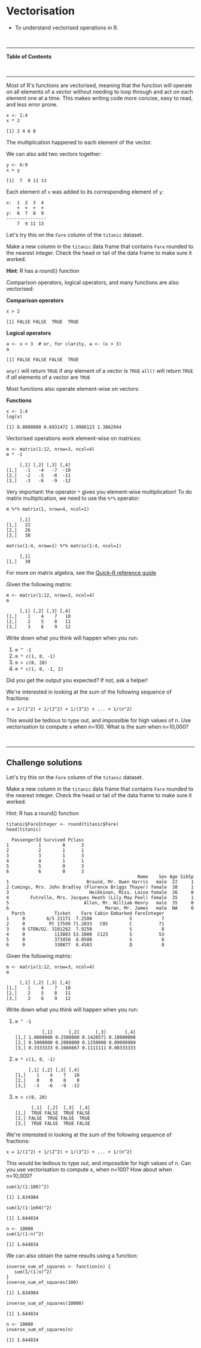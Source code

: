 


# Vectorisation



<!--sec data-title="Learning Objective" data-id="obj" data-show=true data-collapse=false ces-->

* To understand vectorised operations in R.

<!--endsec-->

<br>

---

**Table of Contents**

<!-- toc -->

<br>

---

Most of R's functions are vectorised, meaning that the function will
operate on all elements of a vector without needing to loop through
and act on each element one at a time. This makes writing code more
concise, easy to read, and less error prone.



~~~sourcecode
x <- 1:4
x * 2
~~~



~~~output
[1] 2 4 6 8

~~~

The multiplication happened to each element of the vector.

We can also add two vectors together:


~~~sourcecode
y <- 6:9
x + y
~~~



~~~output
[1]  7  9 11 13

~~~

Each element of `x` was added to its corresponding element of `y`:


~~~sourcecode
x:  1  2  3  4
    +  +  +  +
y:  6  7  8  9
---------------
    7  9 11 13
~~~


<!--sec data-title="Challenge 1" data-id="ch1" data-show=true data-collapse=false ces-->

Let's try this on the `Fare` column of the `titanic` dataset.

Make a new column in the `titanic` data frame that contains `Fare` rounded to the nearest integer. Check the head or tail of the data frame to make sure it worked.

**Hint**: R has a round() function

<!--endsec-->

Comparison operators, logical operators, and many functions are also
vectorised:


**Comparison operators**


~~~sourcecode
x > 2
~~~



~~~output
[1] FALSE FALSE  TRUE  TRUE

~~~

**Logical operators** 

~~~sourcecode
a <- x > 3  # or, for clarity, a <- (x > 3)
a
~~~



~~~output
[1] FALSE FALSE FALSE  TRUE

~~~

<!--sec data-title="Tip: Some useful functions forlogical vectors" data-id="tip1" data-show=true data-collapse=true ces-->

`any()` will return `TRUE` if *any* element of a vector is `TRUE` `all()` will return `TRUE` if *all* elements of a vector are `TRUE`

<!--endsec-->

Most functions also operate element-wise on vectors:

**Functions**

~~~sourcecode
x <- 1:4
log(x)
~~~



~~~output
[1] 0.0000000 0.6931472 1.0986123 1.3862944

~~~

Vectorised operations work element-wise on matrices:


~~~sourcecode
m <- matrix(1:12, nrow=3, ncol=4)
m * -1  
~~~



~~~output
     [,1] [,2] [,3] [,4]
[1,]   -1   -4   -7  -10
[2,]   -2   -5   -8  -11
[3,]   -3   -6   -9  -12

~~~
 
<!--sec data-title="Tip: Element-wise vs. matrix multiplication" data-id="tip2" data-show=true data-collapse=true ces-->

Very important: the operator `*` gives you element-wise multiplication!
To do matrix multiplication, we need to use the `%*%` operator:
 

~~~sourcecode
m %*% matrix(1, nrow=4, ncol=1)
~~~



~~~output
     [,1]
[1,]   22
[2,]   26
[3,]   30

~~~



~~~sourcecode
matrix(1:4, nrow=1) %*% matrix(1:4, ncol=1)
~~~



~~~output
     [,1]
[1,]   30

~~~

For more on matrix algebra, see the [Quick-R reference guide](http://www.statmethods.net/advstats/matrix.html)

<!--endsec-->

<!--sec data-title="Challenge 2" data-id="ch2" data-show=true data-collapse=false ces-->

Given the following matrix:


~~~sourcecode
m <- matrix(1:12, nrow=3, ncol=4)
m
~~~



~~~output
     [,1] [,2] [,3] [,4]
[1,]    1    4    7   10
[2,]    2    5    8   11
[3,]    3    6    9   12

~~~

Write down what you think will happen when you run:

1. `m ^ -1`
2. `m * c(1, 0, -1)`
3. `m > c(0, 20)`
4. `m * c(1, 0, -1, 2)`

Did you get the output you expected? If not, ask a helper!

<!--endsec-->

<!--sec data-title="Challenge 3" data-id="ch3" data-show=true data-collapse=false ces-->

We're interested in looking at the sum of the following sequence of fractions:


~~~sourcecode
x = 1/(1^2) + 1/(2^2) + 1/(3^2) + ... + 1/(n^2)
~~~

This would be tedious to type out, and impossible for high values of
n.  Use vectorisation to compute x when n=100. What is the sum when n=10,000?

<!--endsec-->

<br>

---

## Challenge solutions

<!--sec data-title="Solution to Challenge 1" data-id="ch1sol" data-show=true data-collapse=true ces-->

Let's try this on the `Fare` column of the `titanic` dataset.

Make a new column in the `titanic` data frame that contains `Fare` rounded to the nearest integer. Check the head or tail of the data frame to make sure it worked.

Hint: R has a round() function


~~~sourcecode
titanic$FareInteger <- round(titanic$Fare)
head(titanic)
~~~



~~~output
  PassengerId Survived Pclass
1           1        0      3
2           2        1      1
3           3        1      3
4           4        1      1
5           5        0      3
6           6        0      3
                                                 Name    Sex Age SibSp
1                             Braund, Mr. Owen Harris   male  22     1
2 Cumings, Mrs. John Bradley (Florence Briggs Thayer) female  38     1
3                              Heikkinen, Miss. Laina female  26     0
4        Futrelle, Mrs. Jacques Heath (Lily May Peel) female  35     1
5                            Allen, Mr. William Henry   male  35     0
6                                    Moran, Mr. James   male  NA     0
  Parch           Ticket    Fare Cabin Embarked FareInteger
1     0        A/5 21171  7.2500              S           7
2     0         PC 17599 71.2833   C85        C          71
3     0 STON/O2. 3101282  7.9250              S           8
4     0           113803 53.1000  C123        S          53
5     0           373450  8.0500              S           8
6     0           330877  8.4583              Q           8

~~~

<!--endsec-->

<!--sec data-title="Solution to Challenge 2" data-id="ch2sol" data-show=true data-collapse=true ces-->

Given the following matrix:


~~~sourcecode
m <- matrix(1:12, nrow=3, ncol=4)
m
~~~



~~~output
     [,1] [,2] [,3] [,4]
[1,]    1    4    7   10
[2,]    2    5    8   11
[3,]    3    6    9   12

~~~

Write down what you think will happen when you run:

1. `m ^ -1`
    
    ~~~output
              [,1]      [,2]      [,3]       [,4]
    [1,] 1.0000000 0.2500000 0.1428571 0.10000000
    [2,] 0.5000000 0.2000000 0.1250000 0.09090909
    [3,] 0.3333333 0.1666667 0.1111111 0.08333333
    
    ~~~

2. `m * c(1, 0, -1)`
    
    ~~~output
         [,1] [,2] [,3] [,4]
    [1,]    1    4    7   10
    [2,]    0    0    0    0
    [3,]   -3   -6   -9  -12
    
    ~~~

3. `m > c(0, 20)`
    
    ~~~output
          [,1]  [,2]  [,3]  [,4]
    [1,]  TRUE FALSE  TRUE FALSE
    [2,] FALSE  TRUE FALSE  TRUE
    [3,]  TRUE FALSE  TRUE FALSE
    
    ~~~

<!--endsec-->

<!--sec data-title="Solution to Challenge 3" data-id="ch3sol" data-show=true data-collapse=true ces-->

We're interested in looking at the sum of the following sequence of fractions:


~~~sourcecode
x = 1/(1^2) + 1/(2^2) + 1/(3^2) + ... + 1/(n^2)
~~~

This would be tedious to type out, and impossible for high values of n. Can you use vectorisation to compute x, when n=100? How about when n=10,000?


~~~sourcecode
sum(1/(1:100)^2)
~~~



~~~output
[1] 1.634984

~~~



~~~sourcecode
sum(1/(1:1e04)^2)
~~~



~~~output
[1] 1.644834

~~~



~~~sourcecode
n <- 10000
sum(1/(1:n)^2)
~~~



~~~output
[1] 1.644834

~~~

We can also obtain the same results using a function:

~~~sourcecode
inverse_sum_of_squares <- function(n) {
   sum(1/(1:n)^2)
}
inverse_sum_of_squares(100)
~~~



~~~output
[1] 1.634984

~~~



~~~sourcecode
inverse_sum_of_squares(10000)
~~~



~~~output
[1] 1.644834

~~~



~~~sourcecode
n <- 10000
inverse_sum_of_squares(n)
~~~



~~~output
[1] 1.644834

~~~

<!--endsec-->
